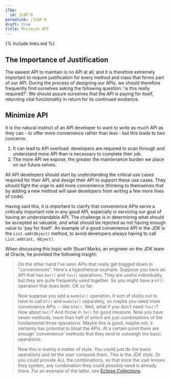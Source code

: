 ```yaml
---
jlbp:
  id: JLBP-8
permalink: /JLBP-8
draft: true
title: Minimize API
---
```


{% include links.md %}

## The Importance of Justification

The easiest API to maintain is no API at all, and it is therefore extremely important to require justification for every method and class that forms part of our API. During the process of designing our APIs, we should therefore frequently find ourselves asking the following question: 'is this really required?'. We should assure ourselves that the API is paying for itself, returning vital functionality in return for its continued existence.

## Minimize API

It is the natural instinct of an API developer to want to write as much API as they can - to offer more convenience rather than less - but this leads to two concerns:

1. It can lead to API overload: developers are required to scan through and understand more API than is necessary to complete their job.
2. The more API we expose, the greater the maintenance burden we place on our future selves.

All API developers should start by understanding the critical use cases required for their API, and design their API to support these use cases. They should fight the urge to add more convenience (thinking to themselves that by adding a new method will save developers from writing a few more lines of code).

Having said this, it is important to clarify that convenience APIs serve a critically important role in any good API, especially in servicing our goal of having an understandable API. The challenge is in determining what should be accepted as valuable, and what should be rejected as not having enough value to 'pay for itself'. An example of a good convenience API in the JDK is the `List.add(Object)` method, to avoid developers always having to call `List.add(int, Object)`.

When discussing this topic with Stuart Marks, an engineer on the JDK team at Oracle, he provided the following insight:

>On the other hand I've seen APIs that really get bogged down in "conveniences". Here's a hypothetical example. Suppose you have an API that has `bar()` and `foo()` operations. They are useful individually, but they are quite frequently used together. So you might have a `bf()` operation that does both. OK so far.
>
>Now suppose you add a `mumble()` operation. It sort of sticks out to have to call `bf()` and `mumble()` separately, so maybe you need more convenience APIs -- like `bfm()`. Well, what if you don't need `foo()`? How about `bm()`? And throw in `fm()` for good measure. Now you have seven methods, more than half of which are just combinations of the fundamental three operations. Maybe this is good, maybe not; it certainly has potential to bloat the APIs. At a certain point there are enough 'convenience' methods that they tend to outweigh the basic operations.
>
>Now this is mainly a matter of style. You could just do the basic operations and let the user compose them. This is the JDK style. Or you could provide ALL the combinations, so that once the user knows they system, any combination they could possibly need is already there. For an example of the latter, see [Eclipse Collections](https://www.eclipse.org/collections/).
